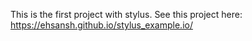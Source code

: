 This is the first project with stylus.
See this project here: https://ehsansh.github.io/stylus_example.io/
